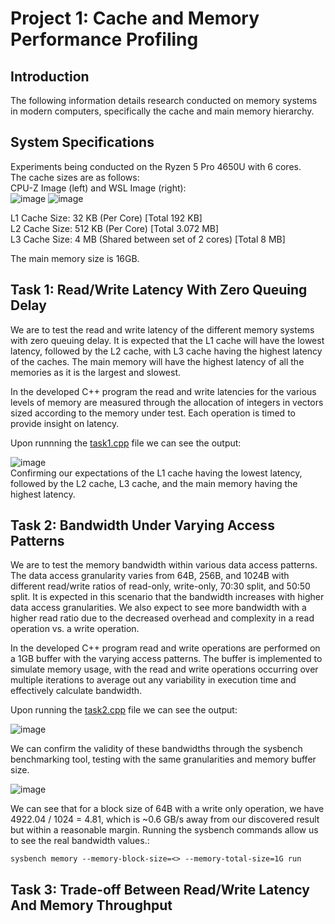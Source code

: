# Project 1: Cache and Memory Performance Profiling
## Introduction
The following information details research conducted on memory systems in modern computers, specifically the cache and main memory hierarchy.  <br />
## System Specifications
Experiments being conducted on the Ryzen 5 Pro 4650U with 6 cores. <br />
The cache sizes are as follows: <br />
CPU-Z Image (left) and WSL Image (right): <br />
![image](https://github.com/user-attachments/assets/f0884847-36a4-46af-9157-2fe2403abf6a)
![image](https://github.com/user-attachments/assets/3c163634-0f38-4e4b-951e-879b0190a957) <br />

L1 Cache Size: 32 KB (Per Core) [Total 192 KB] <br />
L2 Cache Size:  512 KB (Per Core) [Total 3.072 MB] <br />
L3 Cache Size: 4 MB (Shared between set of 2 cores) [Total 8 MB] <br />

The main memory size is 16GB. <br />

## Task 1: Read/Write Latency With Zero Queuing Delay
We are to test the read and write latency of the different memory systems with zero queuing delay. It is expected that the L1 cache will have the lowest latency, followed by the L2 cache, with L3 cache having the highest latency of the caches. The main memory will have the highest latency of all the memories as it is the largest and slowest. <br />

In the developed C++ program the read and write latencies for the various levels of memory are measured through the allocation of integers in vectors sized according to the memory under test. Each operation is timed to provide insight on latency. <br />

Upon runnning the [task1.cpp](https://github.com/marcm24/acs/blob/main/project1/task1.cpp) file we can see the output: <br />

![image](https://github.com/user-attachments/assets/37e01151-ac60-42ac-bb9d-d74cbabeae83) <br />
Confirming our expectations of the L1 cache having the lowest latency, followed by the L2 cache, L3 cache, and the main memory having the highest latency. <br />

## Task 2: Bandwidth Under Varying Access Patterns <br />

We are to test the memory bandwidth within various data access patterns. The data access granularity varies from 64B, 256B, and 1024B with different read/write ratios of read-only, write-only, 70:30 split, and 50:50 split. It is expected in this scenario that the bandwidth increases with higher data access granularities. We also expect to see more bandwidth with a higher read ratio due to the decreased overhead and complexity in a read operation vs. a write operation. <br />

In the developed C++ program read and write operations are performed on a 1GB buffer with the varying access patterns. The buffer is implemented to simulate memory usage, with the read and write operations occurring over multiple iterations to average out any variability in execution time and effectively calculate bandwidth. <br />

Upon running the [task2.cpp](https://github.com/marcm24/acs/blob/main/project1/task2.cpp) file we can see the output: <br />

![image](https://github.com/user-attachments/assets/cca4bcbe-6b02-4d9c-a429-9670a61e5ae3) <br />

We can confirm the validity of these bandwidths through the sysbench benchmarking tool, testing with the same granularities and memory buffer size. <br />

![image](https://github.com/user-attachments/assets/f326febc-268c-443a-a874-cea2900cc4a8) <br /> 

We can see that for a block size of 64B with a write only operation, we have 4922.04 / 1024 = 4.81, which is ~0.6 GB/s away from our discovered result but within a reasonable margin. Running the sysbench commands allow us to see the real bandwidth values.: <br />
```
sysbench memory --memory-block-size=<> --memory-total-size=1G run
```
## Task 3: Trade-off Between Read/Write Latency And Memory Throughput






